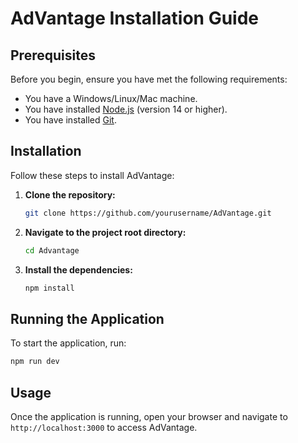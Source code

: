 # AdVantage Installation Guide

## Prerequisites

Before you begin, ensure you have met the following requirements:
- You have a Windows/Linux/Mac machine.
- You have installed [Node.js](https://nodejs.org/) (version 14 or higher).
- You have installed [Git](https://git-scm.com/).

## Installation

Follow these steps to install AdVantage:

1. **Clone the repository:**
    ```sh
    git clone https://github.com/yourusername/AdVantage.git
    ```
2. **Navigate to the project root directory:**
    ```sh
    cd Advantage
    ```
3. **Install the dependencies:**
    ```sh
    npm install
    ```

## Running the Application

To start the application, run:
```sh
npm run dev
```

## Usage

Once the application is running, open your browser and navigate to `http://localhost:3000` to access AdVantage.

